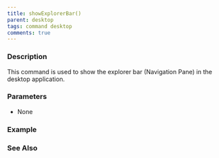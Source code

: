```yaml
---
title: showExplorerBar()
parent: desktop
tags: command desktop
comments: true
---
```

### Description

This command is used to show the explorer bar (Navigation Pane) in the desktop application.

### Parameters
- None
### Example

### See Also